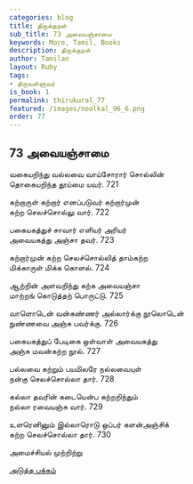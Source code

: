 ```yaml
---
categories: blog
title: திருக்குறள்
sub_title: 73 அவையஞ்சாமை
keywords: More, Tamil, Books
description: திருக்குறள்
author: Tamilan
layout: Ruby
tags:
- திருவள்ளுவர்
is_book: 1
permalink: thirukural_77
featured: /images/noolkal_96_6.png
order: 77
---
```

## 73 அவையஞ்சாமை

வகையறிந்து வல்லவை வாய்சோரார் சொல்லின்  
தொகையறிந்த தூய்மை யவர். 721

கற்றாருள் கற்றார் எனப்படுவர் கற்றார்முன்  
கற்ற செலச்சொல்லு வார். 722

பகையகத்துச் சாவார் எளியர் அரியர்  
அவையகத்து அஞ்சா தவர். 723

கற்றார்முன் கற்ற செலச்சொல்லித் தாம்கற்ற  
மிக்காருள் மிக்க கொளல். 724

ஆற்றின் அளவறிந்து கற்க அவையஞ்சா  
மாற்றங் கொடுத்தற் பொருட்டு. 725

வாளொடென் வன்கண்ணர் அல்லார்க்கு நூலொடென்  
நுண்ணவை அஞ்சு பவர்க்கு. 726

பகையகத்துப் பேடிகை ஒள்வாள் அவையகத்து  
அஞ்சு மவன்கற்ற நூல். 727

பல்லவை கற்றும் பயமிலரே நல்லவையுள்  
நன்கு செலச்சொல்லா தார். 728

கல்லா தவரின் கடையென்ப கற்றறிந்தும்  
நல்லா ரவையஞ்சு வார். 729

உளரெனினும் இல்லாரொடு ஒப்பர் களன்அஞ்சிக்  
கற்ற செலச்சொல்லா தார். 730

அமைச்சியல் முற்றிற்று

[அடுத்த பக்கம்](thirukural_78)